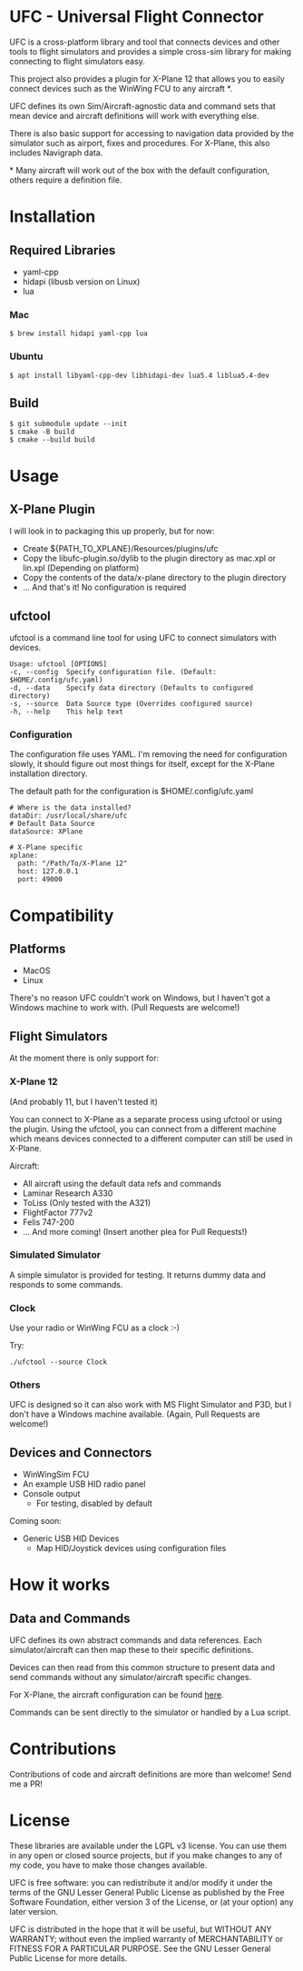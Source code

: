 UFC - Universal Flight Connector
==

UFC is a cross-platform library and tool that connects devices and other tools to flight
simulators and provides a simple cross-sim library for making connecting to flight
simulators easy.

This project also provides a plugin for X-Plane 12 that allows you to easily connect devices
such as the WinWing FCU to any aircraft *.

UFC defines its own Sim/Aircraft-agnostic data and command sets
that mean device and aircraft definitions will work with everything else.

There is also basic support for accessing to navigation data provided by the simulator
such as airport, fixes and procedures. For X-Plane, this also includes Navigraph data.

\* Many aircraft will work out of the box with the default configuration, others
require a definition file.

# Installation

## Required Libraries
* yaml-cpp
* hidapi (libusb version on Linux)
* lua

### Mac
```
$ brew install hidapi yaml-cpp lua 
```

### Ubuntu
```
$ apt install libyaml-cpp-dev libhidapi-dev lua5.4 liblua5.4-dev
```

## Build
```
$ git submodule update --init
$ cmake -B build
$ cmake --build build
```


# Usage

## X-Plane Plugin
I will look in to packaging this up properly, but for now:
* Create ${PATH_TO_XPLANE}/Resources/plugins/ufc
* Copy the libufc-plugin.so/dylib to the plugin directory as mac.xpl or lin.xpl (Depending on platform)
* Copy the contents of the data/x-plane directory to the plugin directory
* ... And that's it! No configuration is required

## ufctool
ufctool is a command line tool for using UFC to connect simulators with devices.

```
Usage: ufctool [OPTIONS]
-c, --config  Specify configuration file. (Default: $HOME/.config/ufc.yaml)
-d, --data    Specify data directory (Defaults to configured directory)
-s, --source  Data Source type (Overrides configured source)
-h, --help    This help text
```

### Configuration
The configuration file uses YAML. I'm removing the need for configuration slowly,
it should figure out most things for itself, except for the X-Plane installation
directory.

The default path for the configuration is $HOME/.config/ufc.yaml

```aiignore
# Where is the data installed?
dataDir: /usr/local/share/ufc
# Default Data Source
dataSource: XPlane

# X-Plane specific 
xplane:
  path: "/Path/To/X-Plane 12"
  host: 127.0.0.1
  port: 49000
```


# Compatibility

## Platforms
* MacOS
* Linux

There's no reason UFC couldn't work on Windows, but I haven't got a Windows machine to
work with. (Pull Requests are welcome!)


## Flight Simulators
At the moment there is only support for:

### X-Plane 12
(And probably 11, but I haven't tested it)

You can connect to X-Plane as a separate process using ufctool or using the plugin. Using the ufctool, you can connect from a different machine which means devices connected to a different computer can still be used in X-Plane.

Aircraft:
  * All aircraft using the default data refs and commands
  * Laminar Research A330
  * ToLiss (Only tested with the A321)
  * FlightFactor 777v2
  * Felis 747-200
  * ... And more coming! (Insert another plea for Pull Requests!)

### Simulated Simulator
A simple simulator is provided for testing. It returns dummy data and responds to some commands.

### Clock
Use your radio or WinWing FCU as a clock :-)

Try:
```aiignore
./ufctool --source Clock
```

### Others
UFC is designed so it can also work with MS Flight Simulator and P3D, but I don't have
a Windows machine available. (Again, Pull Requests are welcome!)


## Devices and Connectors
* WinWingSim FCU
* An example USB HID radio panel
* Console output
  * For testing, disabled by default

Coming soon:
* Generic USB HID Devices
  * Map HID/Joystick devices using configuration files

# How it works
## Data and Commands
UFC defines its own abstract commands and data references. Each simulator/aircraft
can then map these to their specific definitions.

Devices can then read from this common structure to present data and send commands without any simulator/aircraft specific changes.

For X-Plane, the aircraft configuration can be found [here](https://github.com/geekprojects/ufc/tree/main/data/x-plane/aircraft).

Commands can be sent directly to the simulator or handled by a Lua script.


# Contributions
Contributions of code and aircraft definitions are more than welcome! Send me a PR!


# License

These libraries are available under the LGPL v3 license. You can use them
in any open or closed source projects, but if you make changes to any of
my code, you have to make those changes available.

UFC is free software: you can redistribute it and/or modify
it under the terms of the GNU Lesser General Public License as published by
the Free Software Foundation, either version 3 of the License, or
(at your option) any later version.

UFC is distributed in the hope that it will be useful,
but WITHOUT ANY WARRANTY; without even the implied warranty of
MERCHANTABILITY or FITNESS FOR A PARTICULAR PURPOSE.  See the
GNU Lesser General Public License for more details.
